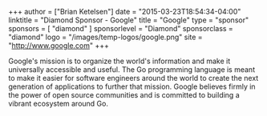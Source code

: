 +++
author = ["Brian Ketelsen"]
date = "2015-03-23T18:54:34-04:00"
linktitle = "Diamond Sponsor - Google"
title = "Google"
type = "sponsor"
sponsors = [ "diamond" ] 
sponsorlevel = "Diamond"
sponsorclass = "diamond"
logo = "/images/temp-logos/google.png"
site = "http://www.google.com"
+++

Google's mission is to organize the world's information and make it universally accessible and useful. The Go programming language is meant to make it easier for software engineers around the world to create the next generation of applications to further that mission. Google believes firmly in the power of open source communities and is committed to building a vibrant ecosystem around Go.

